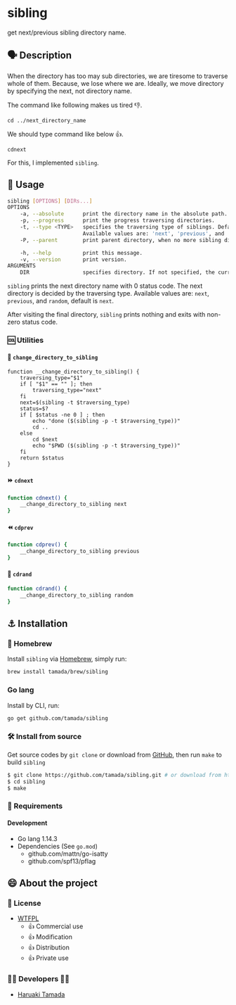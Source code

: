 # sibling

get next/previous sibling directory name.

## :speaking_head: Description

When the directory has too may sub directories, we are tiresome to traverse whole of them.
Because, we lose where we are.
Ideally, we move directory by specifying the next, not directory name.

The command like following makes us tired :-1:.

    cd ../next_directory_name

We should type command like below :+1:.

    cdnext

For this, I implemented `sibling`.

## :runner: Usage

```sh
sibling [OPTIONS] [DIRs...]
OPTIONS
    -a, --absolute      print the directory name in the absolute path.
    -p, --progress      print the progress traversing directories.
    -t, --type <TYPE>   specifies the traversing type of siblings. Default is 'next'.
                        Available values are: 'next', 'previous', and 'random'.
    -P, --parent        print parent directory, when no more sibling directories.

    -h, --help          print this message.
    -v, --version       print version.
ARGUMENTS
    DIR                 specifies directory. If not specified, the current directory is used.
```

`sibling` prints the next directory name with 0 status code.
The next directory is decided by the traversing type. Available values are: `next`, `previous`, and `random`, default is `next`.

After visiting the final directory, `sibling` prints nothing and exits with non-zero status code.

### :cool: Utilities

#### :abcd: `change_directory_to_sibling`

```
function __change_directory_to_sibling() {
    traversing_type="$1"
    if [ "$1" == "" ]; then
        traversing_type="next"
    fi
    next=$(sibling -t $traversing_type)
    status=$?
    if [ $status -ne 0 ] ; then
        echo "done ($(sibling -p -t $traversing_type))"
        cd ..
    else
        cd $next
        echo "$PWD ($(sibling -p -t $traversing_type))"
    fi
    return $status
}
```

#### :fast_forward: `cdnext`

```sh
function cdnext() {
    __change_directory_to_sibling next
}
```

#### :rewind: `cdprev`

```sh
function cdprev() {
    __change_directory_to_sibling previous
}
```

#### :repeat: `cdrand`

```sh
function cdrand() {
    __change_directory_to_sibling random
}
```

## :anchor: Installation

### :beer: Homebrew

Install `sibling` via [Homebrew](https://brew.sh), simply run:

```sh
brew install tamada/brew/sibling
```

### Go lang

Install by CLI, run:

```sh
go get github.com/tamada/sibling
```

### :hammer_and_wrench: Install from source

Get source codes by `git clone` or download from [GitHub](https://github.com/tamada/sibling),
then run `make` to build `sibling`

```sh
$ git clone https://github.com/tamada/sibling.git # or download from https://github.com/tamada/sibling
$ cd sibling
$ make
```

### :briefcase: Requirements

#### Development

* Go lang 1.14.3
* Dependencies (See `go.mod`)
    * github.com/mattn/go-isatty
    * github.com/spf13/pflag

## :smile: About the project

### :scroll: License

* [WTFPL](https://github.com/tamada/sibling/blob/master/LICNESE)
    * :+1: Commercial use
    * :+1: Modification
    * :+1: Distribution
    * :+1: Private use

### :man_office_worker: Developers :woman_office_worker:

* [Haruaki Tamada](https://tamada.github.io)
